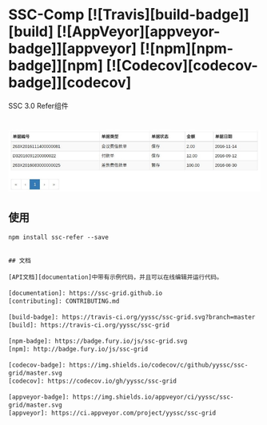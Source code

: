 # SSC-Comp [![Travis][build-badge]][build] [![AppVeyor][appveyor-badge]][appveyor] [![npm][npm-badge]][npm] [![Codecov][codecov-badge]][codecov]

SSC 3.0 Refer组件

# ![](screenshot_20170124_012.jpg)

## 使用

```
npm install ssc-refer --save
```

```

## 文档

[API文档][documentation]中带有示例代码，并且可以在线编辑并运行代码。

[documentation]: https://ssc-grid.github.io
[contributing]: CONTRIBUTING.md

[build-badge]: https://travis-ci.org/yyssc/ssc-grid.svg?branch=master
[build]: https://travis-ci.org/yyssc/ssc-grid

[npm-badge]: https://badge.fury.io/js/ssc-grid.svg
[npm]: http://badge.fury.io/js/ssc-grid

[codecov-badge]: https://img.shields.io/codecov/c/github/yyssc/ssc-grid/master.svg
[codecov]: https://codecov.io/gh/yyssc/ssc-grid

[appveyor-badge]: https://img.shields.io/appveyor/ci/yyssc/ssc-grid/master.svg
[appveyor]: https://ci.appveyor.com/project/yyssc/ssc-grid
